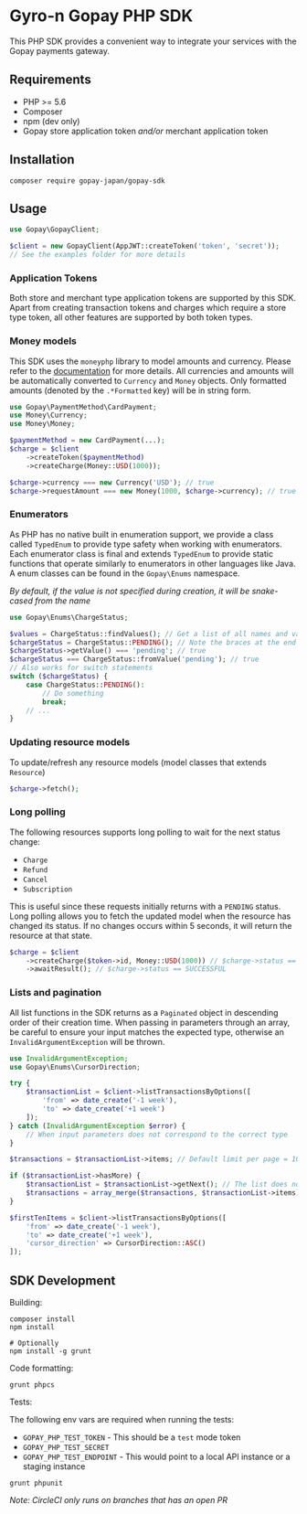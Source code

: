 # Gyro-n Gopay PHP SDK

This PHP SDK provides a convenient way to integrate your services with the Gopay payments gateway.

## Requirements

- PHP >= 5.6
- Composer
- npm (dev only)
- Gopay store application token _and/or_ merchant application token

## Installation

```shell
composer require gopay-japan/gopay-sdk
```

## Usage

```php
use Gopay\GopayClient;

$client = new GopayClient(AppJWT::createToken('token', 'secret'));
// See the examples folder for more details
```

### Application Tokens

Both store and merchant type application tokens are supported by this SDK. Apart from creating transaction tokens and charges which require a store type token, all other features are supported by both token types.

### Money models
This SDK uses the `moneyphp` library to model amounts and currency. Please refer to the [documentation](http://moneyphp.org/en/latest/index.html) for more details.
All currencies and amounts will be automatically converted to `Currency` and `Money` objects. Only formatted amounts (denoted by the `.*Formatted` key) will be in string form.

```php
use Gopay\PaymentMethod\CardPayment;
use Money\Currency;
use Money\Money;

$paymentMethod = new CardPayment(...);
$charge = $client
    ->createToken($paymentMethod)
    ->createCharge(Money::USD(1000));

$charge->currency === new Currency('USD'); // true
$charge->requestAmount === new Money(1000, $charge->currency); // true
```

### Enumerators

As PHP has no native built in enumeration support, we provide a class called `TypedEnum` to provide type safety when working with enumerators. Each enumerator class is final and extends `TypedEnum` to provide static functions that operate similarly to enumerators in other languages like Java. A enum classes can be found in the `Gopay\Enums` namespace.

_By default, if the value is not specified during creation, it will be snake-cased from the name_

```php
use Gopay\Enums\ChargeStatus;

$values = ChargeStatus::findValues(); // Get a list of all names and values in the enumerator
$chargeStatus = ChargeStatus::PENDING(); // Note the braces at the end
$chargeStatus->getValue() === 'pending'; // true
$chargeStatus === ChargeStatus::fromValue('pending'); // true
// Also works for switch statements
switch ($chargeStatus) {
    case ChargeStatus::PENDING():
        // Do something
        break;
    // ...
}
```

### Updating resource models
To update/refresh any resource models (model classes that extends `Resource`)

```php
$charge->fetch();
```

### Long polling
The following resources supports long polling to wait for the next status change:
- `Charge`
- `Refund`
- `Cancel`
- `Subscription`

This is useful since these requests initially returns with a `PENDING` status. Long polling allows you to fetch the updated model when the resource has changed its status. If no changes occurs within 5 seconds, it will return the resource at that state.

```php
$charge = $client
    ->createCharge($token->id, Money::USD(1000)) // $charge->status == PENDING
    ->awaitResult(); // $charge->status == SUCCESSFUL
```

### Lists and pagination

All list functions in the SDK returns as a `Paginated` object in descending order of their creation time. When passing in parameters through an array, be careful to ensure your input matches the expected type, otherwise an `InvalidArgumentException` will be thrown.

```php
use InvalidArgumentException;
use Gopay\Enums\CursorDirection;

try {
    $transactionList = $client->listTransactionsByOptions([
        'from' => date_create('-1 week'),
        'to' => date_create('+1 week')
    ]);
} catch (InvalidArgumentException $error) {
    // When input parameters does not correspond to the correct type
}

$transactions = $transactionList->items; // Default limit per page = 10 items

if ($transactionList->hasMore) {
    $transactionList = $transactionList->getNext(); // The list does not mutate internally
    $transactions = array_merge($transactions, $transactionList->items);
}

$firstTenItems = $client->listTransactionsByOptions([
    'from' => date_create('-1 week'),
    'to' => date_create('+1 week'),
    'cursor_direction' => CursorDirection::ASC()
]);
```

## SDK Development

Building:
```shell
composer install
npm install

# Optionally
npm install -g grunt
```

Code formatting:
```shell
grunt phpcs
```

Tests:

The following env vars are required when running the tests:

- `GOPAY_PHP_TEST_TOKEN` - This should be a `test` mode token
- `GOPAY_PHP_TEST_SECRET`
- `GOPAY_PHP_TEST_ENDPOINT` - This would point to a local API instance or a staging instance

```shell
grunt phpunit
```
_Note: CircleCI only runs on branches that has an open PR_
